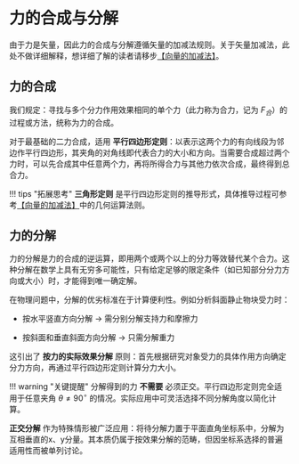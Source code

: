 # 力的合成与分解

由于力是矢量，因此力的合成与分解遵循矢量的加减法规则。关于矢量加减法，此处不做详细解释，想详细了解的读者请移步[【向量的加减法】](https://note.goodfish.site/IPhO/%E5%90%91%E9%87%8F/#_4)。

## 力的合成

我们规定：寻找与多个分力作用效果相同的单个力（此力称为合力，记为 $F_合$）的过程或方法，统称为力的合成。

对于最基础的二力合成，适用 **平行四边形定则**：以表示这两个力的有向线段为邻边作平行四边形，其夹角的对角线即代表合力的大小和方向。当需要合成超过两个力时，可以先合成其中任意两个力，再将所得合力与其他力依次合成，最终得到总合力。

!!! tips "拓展思考"
    **三角形定则** 是平行四边形定则的推导形式，具体推导过程可参考[【向量的加减法】](https://note.goodfish.site/IPhO/%E5%90%91%E9%87%8F/#_4)中的几何运算法则。

## 力的分解

力的分解是力的合成的逆运算，即用两个或两个以上的分力等效替代某个合力。这种分解在数学上具有无穷多可能性，只有给定足够的限定条件（如已知部分分力方向或大小）时，才能得到唯一确定解。

在物理问题中，分解的优劣标准在于计算便利性。例如分析斜面静止物块受力时：

- 按水平竖直方向分解 → 需分别分解支持力和摩擦力

- 按斜面和垂直斜面方向分解 → 只需分解重力  

这引出了 **按力的实际效果分解** 原则：首先根据研究对象受力的具体作用方向确定分力方向，再通过平行四边形定则计算分力大小。

!!! warning "关键提醒"
    分解得到的力 **不需要** 必须正交。平行四边形定则完全适用于任意夹角 $\theta \ne 90^\circ$ 的情况。实际应用中可灵活选择不同分解角度以简化计算。

**正交分解** 作为特殊情形被广泛应用：将待分解力置于平面直角坐标系中，分解为互相垂直的x、y分量。其本质仍属于按效果分解的范畴，但因坐标系选择的普遍适用性而被单列讨论。
